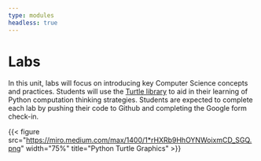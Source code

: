 ```yaml
---
type: modules
headless: true
---
```


# Labs

In this unit, labs will focus on introducing key Computer Science concepts and practices. Students will use the [Turtle library](https://docs.python.org/3/library/turtle.html) to aid in their learning of Python computation thinking strategies. Students are expected to complete each lab by pushing their code to Github and completing the Google form check-in. 



{{< figure src="https://miro.medium.com/max/1400/1*rHXRb9HhOYNWoixmCD_SGQ.png" width="75%" title="Python Turtle Graphics" >}}
